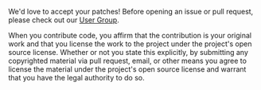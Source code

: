We'd love to accept your patches! Before opening an issue or pull request, please check out our [User Group](https://groups.google.com/forum/#!forum/bigdl-user-group).

When you contribute code, you affirm that the contribution is your original work and that you license the work to the project under the project's open source license. Whether or not you state this explicitly, by submitting any copyrighted material via pull request, email, or other means you agree to license the material under the project's open source license and warrant that you have the legal authority to do so.
